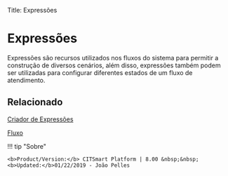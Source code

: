 Title: Expressões

# Expressões

Expressões são recursos utilizados nos fluxos do sistema para permitir a construção de diversos cenários, além disso, expressões também podem ser utilizadas para configurar diferentes estados de um fluxo de atendimento.

## Relacionado

[Criador de Expressões][1]

[Fluxo][2]

[1]:/pt-br/citsmart-platform-8/workflow/configuration/expressions-creator.html
[2]:/pt-br/citsmart-platform-8/processes/knowledge/flow/flow.html

!!! tip "Sobre"

    <b>Product/Version:</b> CITSmart Platform | 8.00 &nbsp;&nbsp;
    <b>Updated:</b>01/22/2019 - João Pelles  

